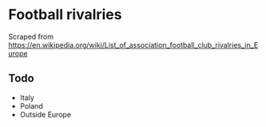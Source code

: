 # Football rivalries

Scraped from https://en.wikipedia.org/wiki/List_of_association_football_club_rivalries_in_Europe

## Todo

- Italy
- Poland
- Outside Europe


